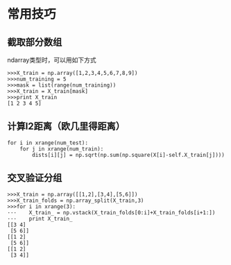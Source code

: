 # 常用技巧

## 截取部分数组

ndarray类型时，可以用如下方式

```
>>>X_train = np.array([1,2,3,4,5,6,7,8,9])
>>>num_training = 5
>>>mask = list(range(num_training))
>>>X_train = X_train[mask]
>>>print X_train
[1 2 3 4 5]
```

## 计算l2距离（欧几里得距离）

```
for i in xrange(num_test):
    for j in xrange(num_train):
        dists[i][j] = np.sqrt(np.sum(np.square(X[i]-self.X_train[j])))
```

## 交叉验证分组

```
>>>X_train = np.array([[1,2],[3,4],[5,6]])
>>>X_train_folds = np.array_split(X_train,3)
>>>for i in xrange(3):
···    X_train_ = np.vstack(X_train_folds[0:i]+X_train_folds[i+1:])
···    print X_train_
[[3 4]
 [5 6]]
[[1 2]
 [5 6]]
[[1 2]
 [3 4]]
```
